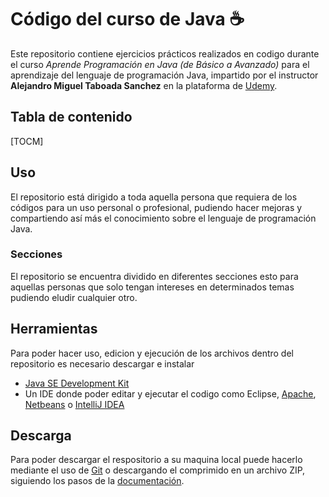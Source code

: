 # Código del curso de Java ☕️

Este repositorio contiene ejercicios prácticos realizados en codigo durante el curso _Aprende Programación en Java (de Básico a Avanzado)_ para el aprendizaje del lenguaje de programación Java, impartido por el instructor **Alejandro Miguel Taboada Sanchez** en la plataforma de [Udemy](https://www.udemy.com/ "Udemy").

## Tabla de contenido

[TOCM]

## Uso

El repositorio está dirigido a toda aquella persona que requiera de los códigos para un uso personal o profesional, pudiendo hacer mejoras y compartiendo así más el conocimiento sobre el lenguaje de programación Java.

### Secciones

El repositorio se encuentra dividido en diferentes secciones esto para aquellas personas que solo tengan intereses en determinados temas pudiendo eludir cualquier otro.

## Herramientas

Para poder hacer uso, edicion y ejecución de los archivos dentro del repositorio es necesario descargar e instalar

-  [Java SE Development Kit](https://www.oracle.com/java/technologies/downloads/ "Java SE Development Kit")
-  Un IDE donde poder editar y ejecutar el codigo como Eclipse, [Apache](https://www.eclipse.org/downloads/ "Apache"), [Netbeans](https://netbeans.apache.org/download/index.html "Netbeans") o [IntelliJ IDEA](https://www.jetbrains.com/idea/ "IntelliJ IDEA")

## Descarga

Para poder descargar el respositorio a su maquina local puede hacerlo mediante el uso de [Git](https://git-scm.com/ "Git") o descargando el comprimido en un archivo ZIP, siguiendo los pasos de la [documentación](https://docs.github.com/es/repositories/creating-and-managing-repositories/cloning-a-repository "documentación").
